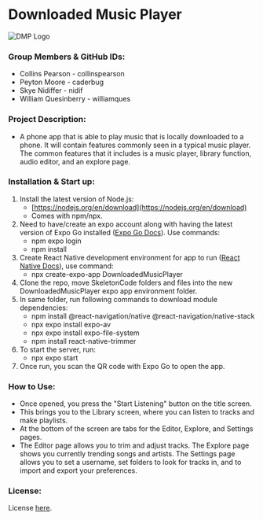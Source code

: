 
# Downloaded Music Player
![DMP Logo](https://lh3.googleusercontent.com/u/0/drive-viewer/AK7aPaAveWEBhN3aNDC0jrQOiSDXOv0txni6dStR15QpNA6ru-wOnTcfaTO061Kzu5CkTmZDe5T0Kif4HWM3C1nnaeCmOXNS=w600-h933)
### Group Members & GitHub IDs:
- Collins Pearson - collinspearson
- Peyton Moore - caderbug
- Skye Nidiffer - nidif
- William Quesinberry - williamques

### Project Description:
- A phone app that is able to play music that is locally downloaded to a phone. It will contain features commonly seen in a typical music player. The common features that it includes is a music player, library function, audio editor, and an explore page.

### Installation & Start up: 
1. Install the latest version of Node.js:
    * [https://nodejs.org/en/download](https://nodejs.org/en/download)
    * Comes with npm/npx.
2. Need to have/create an expo account along with having the latest version of Expo Go installed ([Expo Go Docs](https://docs.expo.dev/get-started/expo-go/)). Use commands:
	* npm expo login
    * npm install
3. Create React Native development environment for app to run ([React Native Docs](https://reactnative.dev/docs/environment-setup)), use command: 
	* npx create-expo-app DownloadedMusicPlayer
4. Clone the repo, move SkeletonCode folders and files into the new DownloadedMusicPlayer expo app environment folder.
5. In same folder, run following commands to download module dependencies:
	*   npm install @react-navigation/native @react-navigation/native-stack
	* npx expo install expo-av
	* npx expo install expo-file-system
	* npm install react-native-trimmer 
6. To start the server, run:
     * npx expo start
7. Once run, you scan the QR code with Expo Go to open the app.

### How to Use:
- Once opened, you press the "Start Listening" button on the title screen.
- This brings you to the Library screen, where you can listen to tracks and make playlists.
- At the bottom of the screen are tabs for the Editor, Explore, and Settings pages.
- The Editor page allows you to trim and adjust tracks. The Explore page shows you currently trending songs and artists. The Settings page allows you to set a username, set folders to look for tracks in, and to import and export your preferences.

### License:
License [here](https://github.com/utk-cs340-fall23/DownloadedMusicPlayer/blob/main/LICENSE.txt).
